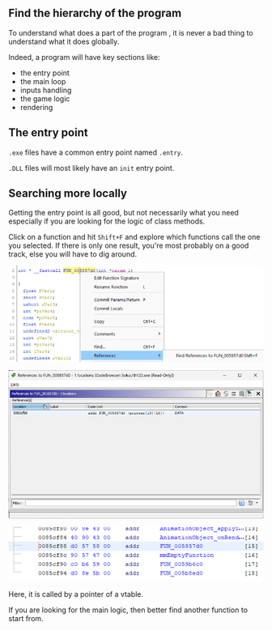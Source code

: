 ## Find the hierarchy of the program
To understand what does a part of the program , it is never a bad thing to understand what it does globally.

Indeed, a program will have key sections like:

- the entry point
- the main loop
- inputs handling
- the game logic
- rendering


## The entry point
``.exe`` files have a common entry point named ``.entry``.

``.DLL`` files will most likely have an ``init`` entry point.

## Searching more locally
Getting the entry point is all good, but not necessarily what you need especially if you are looking for the logic of class methods.

Click on a function and hit ``Shift+F`` and explore which functions call the one you selected. If there is only one result, you're most probably on a good track, else you will have to dig around.

![](../images/findReferences1.png)

![](../images/referencesResult.png)

![](../images/vtablePointer.png)

Here, it is called by a pointer of a vtable.

If you are looking for the main logic, then better find another function to start from.